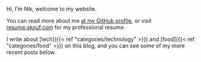 Hi, I'm Nik, welcome to my website.

You can read more about me [at my GitHub profile](https://github.com/Niksko), or visit
[resume.skouf.com](https://resume.skouf.com) for my professional resume.

I write about [tech]({{< ref "categories/technology" >}}) and [food]({{< ref "categories/food" >}}) on this
blog, and you can see some of my more recent posts below.
